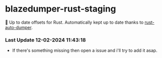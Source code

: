 # blazedumper-rust-staging

🚀 Up to date offsets for Rust. Automatically kept up to date thanks to [rust-auto-dumper](https://github.com/Akandesh/rust-auto-dumper).


### Last Update 12-02-2024 11:43:18
- If there's something missing then open a issue and i'll try to add it asap.
